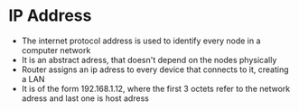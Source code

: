 # IP Address
 - The internet protocol address is used to identify every node in a computer network
 - It is an abstract adress, that doesn't depend on the nodes physically
 - Router assigns an ip adress to every device that connects to it, creating a LAN
 - It is of the form 192.168.1.12, where the first 3 octets refer to the network adress and last one is host adress 